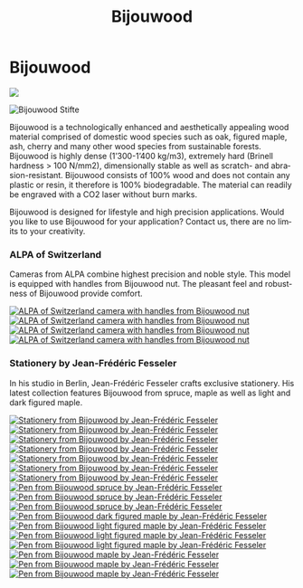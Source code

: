 ﻿---
lang: en
title: 'Bijouwood'
order: 4
---

<div class="full-width-kenburns">
<div class="wrap-bg-image">

# Bijouwood

![](/assets/images/arrow-d-white.svg)

</div>
<img srcset="/assets/images/bijouwood/Stifte3.jpg"
     src="/assets/images/bijouwood/Stifte3.jpg" alt="Bijouwood Stifte">
</div>

<div class="full-width-grey">
<div class="wrap -cols2">

Bijouwood is a technologically enhanced and aesthetically appealing wood material comprised of domestic wood species such as oak, figured maple, ash, cherry and many other wood species from sustainable forests. Bijouwood is highly dense (1’300-1’400 kg/m3), extremely hard (Brinell hardness > 100 N/mm2), dimensionally stable as well as scratch- and abrasion-resistant. Bijouwood consists of 100% wood and does not contain any plastic or resin, it therefore is 100% biodegradable. The material can readily be engraved with a CO2 laser without burn marks.

Bijouwood is designed for lifestyle and high precision applications. Would you like to use Bijouwood for your application? Contact us, there are no limits to your creativity.

</div>
</div>

<div class="full-width">
<div class="wrap">

### ALPA of Switzerland

Cameras from ALPA combine highest precision and noble style. This model is equipped with handles from Bijouwood nut. The pleasant feel and robustness of Bijouwood provide comfort. 

<div class="picturegallery">
      <a href="/assets/images/bijouwood/ALPA1.jpg">
          <img src="/assets/images/bijouwood/ALPA1.jpg" alt="ALPA of Switzerland camera with handles from Bijouwood nut">
      </a>
      <a href="/assets/images/bijouwood/ALPA2.jpg">
          <img src="/assets/images/bijouwood/ALPA2.jpg" alt="ALPA of Switzerland camera with handles from Bijouwood nut">
      </a>
      <a href="/assets/images/bijouwood/ALPA3.jpg">
          <img src="/assets/images/bijouwood/ALPA3.jpg" alt="ALPA of Switzerland camera with handles from Bijouwood nut">
      </a>
      <a href="/assets/images/bijouwood/ALPA4.jpg">
          <img src="/assets/images/bijouwood/ALPA4.jpg" alt="ALPA of Switzerland camera with handles from Bijouwood nut">
      </a>
</div>

</div>
</div>

<div class="full-width-grey">
<div class="wrap">
     
### Stationery by Jean-Frédéric Fesseler

In his studio in Berlin, Jean-Frédéric Fesseler crafts exclusive stationery. His latest collection features Bijouwood from spruce, maple as well as light and dark figured maple. 

<div class="picturegallery">
      <a href="/assets/images/bijouwood/Stifte1.jpg">
          <img src="/assets/images/bijouwood/Stifte1.jpg" alt="Stationery from Bijouwood by Jean-Frédéric Fesseler">
      </a>
      <a href="/assets/images/bijouwood/Stifte7.jpg">
          <img src="/assets/images/bijouwood/Stifte7.jpg" alt="Stationery from Bijouwood by Jean-Frédéric Fesseler">
      </a>
      <a href="/assets/images/bijouwood/Stifte2.jpg">
          <img src="/assets/images/bijouwood/Stifte2.jpg" alt="Stationery from Bijouwood by Jean-Frédéric Fesseler">
      </a>
      <a href="/assets/images/bijouwood/Stifte3.jpg">
          <img src="/assets/images/bijouwood/Stifte3.jpg" alt="Stationery from Bijouwood by Jean-Frédéric Fesseler">
      </a>
      <a href="/assets/images/bijouwood/Stifte4.jpg">
          <img src="/assets/images/bijouwood/Stifte4.jpg" alt="Stationery from Bijouwood by Jean-Frédéric Fesseler">
      </a>
      <a href="/assets/images/bijouwood/Stifte5.jpg">
          <img src="/assets/images/bijouwood/Stifte5.jpg" alt="Stationery from Bijouwood by Jean-Frédéric Fesseler">
      </a>
      <a href="/assets/images/bijouwood/Stifte6.jpg">
          <img src="/assets/images/bijouwood/Stifte6.jpg" alt="Stationery from Bijouwood by Jean-Frédéric Fesseler">
      </a>
      <a href="/assets/images/bijouwood/Spruce_kurz_dick.jpg">
          <img src="/assets/images/bijouwood/Spruce_kurz_dick.jpg" alt="Pen from Bijouwood spruce by Jean-Frédéric Fesseler">
      </a>
      <a href="/assets/images/bijouwood/Spruce_lang_dunn.jpg">
          <img src="/assets/images/bijouwood/Spruce_lang_dunn.jpg" alt="Pen from Bijouwood spruce by Jean-Frédéric Fesseler">
      </a>
      <a href="/assets/images/bijouwood/Spruce_mittel_dick.jpg">
          <img src="/assets/images/bijouwood/Spruce_mittel_dick.jpg" alt="Pen from Bijouwood spruce by Jean-Frédéric Fesseler">
      </a>
      <a href="/assets/images/bijouwood/Figured_maple_dark_dick.jpg">
          <img src="/assets/images/bijouwood/Figured_maple_dark_dick.jpg" alt="Pen from Bijouwood dark figured maple by Jean-Frédéric Fesseler">
      </a>
      <a href="/assets/images/bijouwood/Figured_maple_light_dick.jpg">
          <img src="/assets/images/bijouwood/Figured_maple_light_dick.jpg" alt="Pen from Bijouwood light figured maple by Jean-Frédéric Fesseler">
      </a>
      <a href="/assets/images/bijouwood/Figured_maple_light_kurz.jpg">
          <img src="/assets/images/bijouwood/Figured_maple_light_kurz.jpg" alt="Pen from Bijouwood light figured maple by Jean-Frédéric Fesseler">
      </a>
      <a href="/assets/images/bijouwood/Figured_maple_light_lang.jpg">
          <img src="/assets/images/bijouwood/Figured_maple_light_lang.jpg" alt="Pen from Bijouwood light figured maple by Jean-Frédéric Fesseler">
      </a>
      <a href="/assets/images/bijouwood/Maple_kurz.jpg">
          <img src="/assets/images/bijouwood/Maple_kurz.jpg" alt="Pen from Bijouwood maple by Jean-Frédéric Fesseler">
      </a>
      <a href="/assets/images/bijouwood/Maple_lang_dick.jpg">
          <img src="/assets/images/bijouwood/Maple_lang_dick.jpg" alt="Pen from Bijouwood maple by Jean-Frédéric Fesseler">
      </a>
      <a href="/assets/images/bijouwood/Maple_lang_dunn.jpg">
          <img src="/assets/images/bijouwood/Maple_lang_dunn.jpg" alt="Pen from Bijouwood maple by Jean-Frédéric Fesseler">
      </a>
</div>

</div>
</div>

